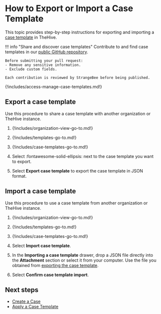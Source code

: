 # How to Export or Import a Case Template

This topic provides step-by-step instructions for exporting and importing a [case template](about-case-templates.md) in TheHive.

!!! info "Share and discover case templates"
    Contribute to and find case templates in our [public GitHub repository](https://github.com/StrangeBeeCorp/thehive-templates/tree/main/Case%20Templates).  
    
    Before submitting your pull request:  
    - Remove any sensitive information.  
    - Exclude custom fields.  
    
    Each contribution is reviewed by StrangeBee before being published.

{!includes/access-manage-case-templates.md!}

## Export a case template

Use this procedure to share a case template with another organization or TheHive instance.

1. {!includes/organization-view-go-to.md!}

2. {!includes/templates-go-to.md!}

3. {!includes/case-templates-go-to.md!}

4. Select :fontawesome-solid-ellipsis: next to the case template you want to export.

5. Select **Export case template** to export the case template in JSON format.

## Import a case template

Use this procedure to use a case template from another organization or TheHive instance.

1. {!includes/organization-view-go-to.md!}

2. {!includes/templates-go-to.md!}

3. {!includes/case-templates-go-to.md!}

4. Select **Import case template**.

5. In the **Importing a case template** drawer, drop a JSON file directly into the **Attachment** section or select it from your computer. Use the file you obtained from [exporting the case template](#export-a-case-template).

6. Select **Confirm case template import**.

<h2>Next steps</h2>

* [Create a Case](../../../../analyst-corner/cases/create-a-new-case.md#create-a-case-from-a-template)
* [Apply a Case Template](../../../../analyst-corner/cases/apply-a-case-template.md)
